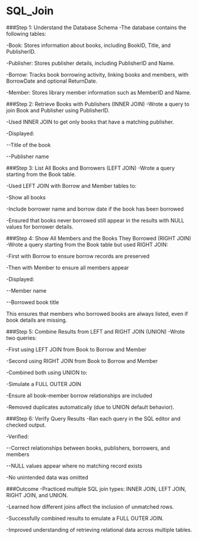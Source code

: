 # SQL_Join

###Step 1: Understand the Database Schema
-The database contains the following tables:

-Book: Stores information about books, including BookID, Title, and PublisherID.

-Publisher: Stores publisher details, including PublisherID and Name.

-Borrow: Tracks book borrowing activity, linking books and members, with BorrowDate and optional ReturnDate.

-Member: Stores library member information such as MemberID and Name.

###Step 2: Retrieve Books with Publishers (INNER JOIN)
-Wrote a query to join Book and Publisher using PublisherID.

-Used INNER JOIN to get only books that have a matching publisher.

-Displayed:

--Title of the book

--Publisher name

###Step 3: List All Books and Borrowers (LEFT JOIN)
-Wrote a query starting from the Book table.

-Used LEFT JOIN with Borrow and Member tables to:

-Show all books

-Include borrower name and borrow date if the book has been borrowed

-Ensured that books never borrowed still appear in the results with NULL values for borrower details.

###Step 4: Show All Members and the Books They Borrowed (RIGHT JOIN)
-Wrote a query starting from the Book table but used RIGHT JOIN:

-First with Borrow to ensure borrow records are preserved

-Then with Member to ensure all members appear

-Displayed:

--Member name

--Borrowed book title

This ensures that members who borrowed books are always listed, even if book details are missing.

###Step 5: Combine Results from LEFT and RIGHT JOIN (UNION)
-Wrote two queries:

-First using LEFT JOIN from Book to Borrow and Member

-Second using RIGHT JOIN from Book to Borrow and Member

-Combined both using UNION to:

-Simulate a FULL OUTER JOIN

-Ensure all book–member borrow relationships are included

-Removed duplicates automatically (due to UNION default behavior).

###Step 6: Verify Query Results
-Ran each query in the SQL editor and checked output.

-Verified:

--Correct relationships between books, publishers, borrowers, and members

--NULL values appear where no matching record exists

-No unintended data was omitted

###Outcome
-Practiced multiple SQL join types: INNER JOIN, LEFT JOIN, RIGHT JOIN, and UNION.

-Learned how different joins affect the inclusion of unmatched rows.

-Successfully combined results to emulate a FULL OUTER JOIN.

-Improved understanding of retrieving relational data across multiple tables.
